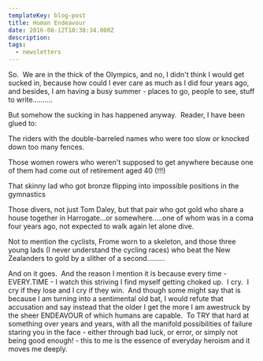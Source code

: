 ```yaml
---
templateKey: blog-post
title: Human Endeavour
date: 2016-08-12T10:38:34.000Z
description:
tags:
  - newsletters
---
```


So.  We are in the thick of the Olympics, and no, I didn't think I would get
sucked in, because how could I ever care as much as I did four years ago, and
besides, I am having a busy summer - places to go, people to see, stuff to
write..........

But somehow the sucking in has happened anyway.  Reader, I have been glued to:

The riders with the double-barreled names who were too slow or knocked down too
many fences.

Those women rowers who weren't supposed to get anywhere because one of them had
come out of retirement aged 40 (!!!)

That skinny lad who got bronze flipping into impossible positions in the
gymnastics

Those divers, not just Tom Daley, but that pair who got gold who share a house
together in Harrogate...or somewhere.....one of whom was in a coma four years
ago, not expected to walk again let alone dive.

Not to mention the cyclists, Frome worn to a skeleton, and those three young
lads (I never understand the cycling races) who beat the New Zealanders to gold
by a slither of a second.........

And on it goes.  And the reason I mention it is because every time -
EVERY.TIME - I watch this striving I find myself getting choked up.  I cry.  I
cry if they lose and I cry if they win.  And though some might say that is
because I am turning into a sentimental old bat, I would refute that accusation
and say instead that the older I get the more I am awestruck by the sheer
ENDEAVOUR of which humans are capable.  To TRY that hard at something over years
and years, with all the manifold possibilities of failure staring you in the
face - either through bad luck, or error, or simply not being good enough! -
this to me is the essence of everyday heroism and it moves me deeply.

&nbsp;
